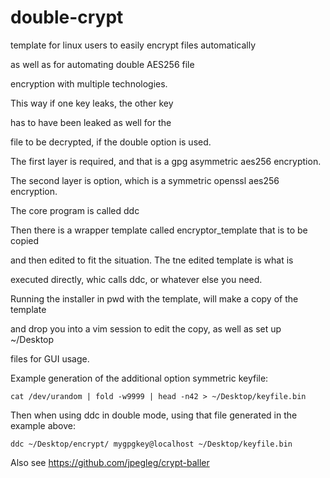 # double-crypt

template for linux users to easily encrypt files automatically

as well as for automating double AES256 file 

encryption with multiple technologies.

This way if one key leaks, the other key

has to have been leaked as well for the

file to be decrypted, if the double option is used.


The first layer is required, and that is a gpg asymmetric aes256 encryption.

The second layer is option, which is a symmetric openssl aes256 encryption.


The core program is called ddc

Then there is a wrapper template called encryptor_template that is to be copied

and then edited to fit the situation. The tne edited template is what is

executed directly, whic calls ddc, or whatever else you need.


Running the installer in pwd with the template, will make a copy of the template

and drop you into a vim session to edit the copy, as well as set up ~/Desktop

files for GUI usage.


Example generation of the additional option symmetric keyfile:

```
cat /dev/urandom | fold -w9999 | head -n42 > ~/Desktop/keyfile.bin
```

Then when using ddc in double mode, using that file generated in the example above:

```
ddc ~/Desktop/encrypt/ mygpgkey@localhost ~/Desktop/keyfile.bin
```


Also see https://github.com/jpegleg/crypt-baller

